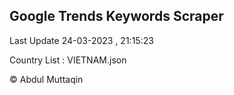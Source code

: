 

## Google Trends Keywords Scraper 
 
Last Update 24-03-2023 , 21:15:23

Country List :
VIETNAM.json



© Abdul Muttaqin 
